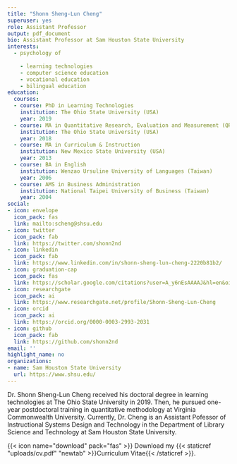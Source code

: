 ```yaml
---
title: "Shonn Sheng-Lun Cheng"
superuser: yes
role: Assistant Professor
output: pdf_document
bio: Assistant Professor at Sam Houston State University
interests: 
  - psychology of  
  
    - learning technologies   
    - computer science education
    - vocational education
    - bilingual education
education:
  courses:
  - course: PhD in Learning Technologies
    institution: The Ohio State University (USA)
    year: 2019
  - course: MA in Quantitative Research, Evaluation and Measurement (QREM)
    institution: The Ohio State University (USA)
    year: 2018
  - course: MA in Curriculum & Instruction
    institution: New Mexico State University (USA)
    year: 2013
  - course: BA in English
    institution: Wenzao Ursuline University of Languages (Taiwan)
    year: 2006
  - course: AMS in Business Administration
    institution: National Taipei University of Business (Taiwan)
    year: 2004
social:
- icon: envelope
  icon_pack: fas
  link: mailto:scheng@shsu.edu
- icon: twitter
  icon_pack: fab
  link: https://twitter.com/shonn2nd
- icon: linkedin
  icon_pack: fab
  link: https://www.linkedin.com/in/shonn-sheng-lun-cheng-2220b81b2/
- icon: graduation-cap
  icon_pack: fas
  link: https://scholar.google.com/citations?user=A_y6nEsAAAAJ&hl=en&oi=ao
- icon: researchgate
  icon_pack: ai
  link: https://www.researchgate.net/profile/Shonn-Sheng-Lun-Cheng
- icon: orcid
  icon_pack: ai
  link: https://orcid.org/0000-0003-2993-2031
- icon: github
  icon_pack: fab
  link: https://github.com/shonn2nd
email: ''
highlight_name: no
organizations:
- name: Sam Houston State University
  url: https://www.shsu.edu/
---
```


Dr. Shonn Sheng-Lun Cheng received his doctoral degree in learning technologies at The Ohio State University in 2019. Then, he pursued one-year postdoctoral training in quantitative methodology at Virginia Commonwealth University. Currently, Dr. Cheng is an Assistant Pofessor of Instructional Systems Design and Technology in the Department of Library Science and Technology at Sam Houston State University.

{{< icon name="download" pack="fas" >}} Download my {{< staticref "uploads/cv.pdf" "newtab" >}}Curriculum Vitae{{< /staticref >}}.
